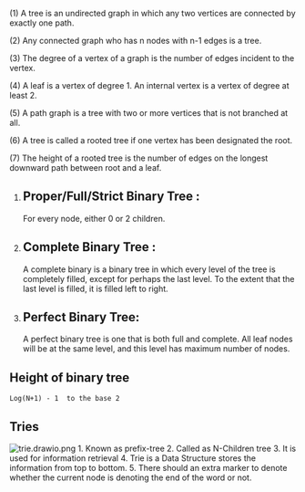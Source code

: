 (1) A tree is an undirected graph in which any two vertices are
connected by exactly one path.

(2) Any connected graph who has n nodes with n-1 edges is a tree.

(3) The degree of a vertex of a graph is the number of
edges incident to the vertex.

(4) A leaf is a vertex of degree 1. An internal vertex is a vertex of
degree at least 2.

(5) A path graph is a tree with two or more vertices that is not
branched at all.

(6) A tree is called a rooted tree if one vertex has been designated
the root.

(7) The height of a rooted tree is the number of edges on the longest
downward path between root and a leaf.

1. ## Proper/Full/Strict Binary Tree :
        
    For every node, either 0 or 2 children.

2. ## Complete Binary Tree : 
   
    A complete binary is a binary tree in which every level of the tree is completely filled,
    except for perhaps the last level. To the extent that the last level is filled,
    it is filled left to right.

3. ## Perfect Binary Tree:

    A perfect binary tree is one that is both full and complete. All leaf nodes will be 
    at the same level, and this level has maximum number of nodes.
   
## Height of binary tree 
    Log(N+1) - 1  to the base 2

## Tries
![trie.drawio.png](..%2F..%2F..%2FDownloads%2Ftrie.drawio.png)
    1. Known as prefix-tree
    2. Called as N-Children tree
    3. It is used for information retrieval
    4. Trie is a Data Structure stores the information 
       from top to bottom. 
    5. There should an extra marker to denote whether the 
        current node is denoting the end of the word or not.

